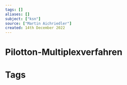 ```yaml
---
tags: []
aliases: []
subject: ["ksn"]
source: ["Martin Aichriedler"]
created: 14th December 2022
---
```


# Pilotton-Multiplexverfahren

# Tags
